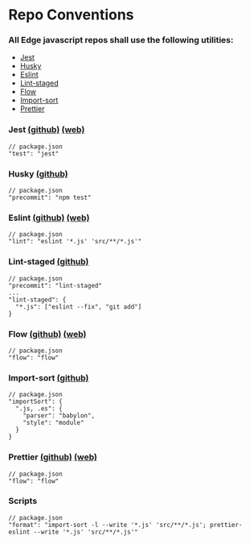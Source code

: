 # Repo Conventions

### All Edge javascript repos shall use the following utilities:
* [Jest](#Jest)
* [Husky](#Husky)
* [Eslint](Eslint)
* [Lint-staged](Lint-staged)
* [Flow](Flow)
* [Import-sort](Import-sort)
* [Prettier](Prettier)

### Jest [(github)](https://github.com/facebook/jest) [(web)](http://jestjs.io/)
  ```
  // package.json
  "test": "jest"
  ```

### Husky [(github)](https://github.com/typicode/husky)
  ```
  // package.json
  "precommit": "npm test"
  ```

### Eslint [(github)](https://github.com/eslint/eslint) [(web)](https://eslint.org/)
  ```
  // package.json
  "lint": "eslint '*.js' 'src/**/*.js'"
  ```

### Lint-staged [(github)](https://github.com/okonet/lint-staged)
  ```
  // package.json
  "precommit": "lint-staged"
  ...
  "lint-staged": {
    "*.js": ["eslint --fix", "git add"]
  }
  ```

### Flow [(github)](https://github.com/facebook/flow) [(web)](https://flow.org/)
  ```
  // package.json
  "flow": "flow"
  ```

### Import-sort [(github)](https://github.com/renke/import-sort)
```
// package.json
"importSort": {
  ".js, .es": {
    "parser": "babylon",
    "style": "module"
  }
}
```

### Prettier [(github)](https://github.com/prettier/prettier) [(web)](https://prettier.io/)
```
// package.json
"flow": "flow"
```

### Scripts
```
// package.json
"format": "import-sort -l --write '*.js' 'src/**/*.js'; prettier-eslint --write '*.js' 'src/**/*.js'"
```
